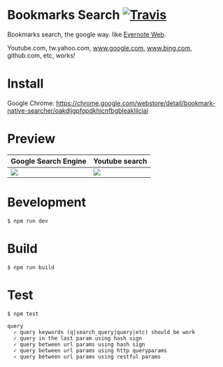 # Bookmarks Search [![Travis](https://img.shields.io/travis/Pleasurazy/bookmarks.search.svg)](https://github.com/Pleasurazy/bookmarks.search)

Bookmarks search, the google way. like [Evernote Web](http://i.imgur.com/IeaQO08.jpg).

Youtube.com, tw.yahoo.com, www.google.com, www.bing.com, github.com, etc, works!

# Install

Google Chrome: https://chrome.google.com/webstore/detail/bookmark-native-searcher/oakdljgpfopdkhicnfbgbleaklilciai

# Preview

Google Search Engine | Youtube search
--- | ---
![](http://i.imgur.com/3vtk3V1.jpg) | ![](http://i.imgur.com/zKYnF3b.jpg)

# Bevelopment

```shell
$ npm run dev
```

# Build

```shell
$ npm run build
```

# Test

```shell
$ npm test
```

```
query
  ✓ query keywords (q|search_query|query|etc) should be work
  ✓ query in the last param using hash sign
  ✓ query between url params using hash sign
  ✓ query between url params using http queryparams
  ✓ query between url params using restful params
```
